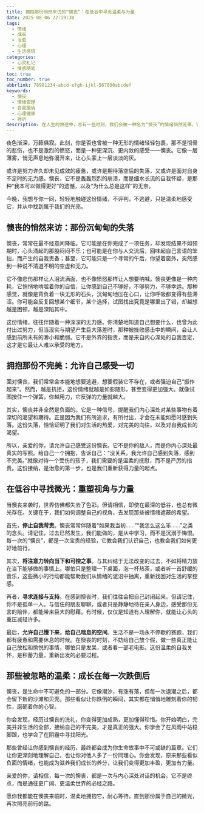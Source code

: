 ```yaml
---
title: 拥抱那份悄然来访的“懊丧”：在低谷中寻觅温柔与力量
date: 2025-08-06 22:19:30
tags:
  - 情绪
  - 成长
  - 治愈
  - 心理
  - 生活感悟
categories:
  - 心灵札记
  - 情感随笔
toc: true
toc_number: true
abbrlink: 78901234-abcd-efgh-ijkl-567890abcdef
keywords:
  - 懊丧
  - 情绪管理
  - 自我接纳
  - 心理健康
  - 挫折
description: 在人生的旅途中，总有一些时刻，我们会被一种名为“懊丧”的情绪悄然笼罩。它不是绝望，却带着一丝沉重；它不是悲伤，却让人心头蒙上阴影。这篇文章，将与你一同走近这份复杂的情绪，理解它，接纳它，并从中汲取温柔与前行的力量。
---
```


夜色渐深，万籁俱寂。此刻，你是否也曾被一种无形的情绪轻轻包裹，那不是彻骨的悲伤，也不是激烈的愤怒，而是一种更深沉、更内敛的感受——懊丧。它像一层薄雾，悄无声息地弥漫开来，让心头蒙上一层淡淡的灰。

或许是努力许久却未见成效的疲惫，或许是期待落空后的失落，又或许是面对自身不足时的无力感。懊丧，它不是轰轰烈烈的崩溃，而是细水长流的自我怀疑，是那种“我本可以做得更好”的遗憾，以及“为什么总是这样”的无奈。

今晚，我想与你一同，轻轻地触碰这份情绪，不评判，不逃避，只是温柔地感受它，并从中找到属于我们的光亮。

## 懊丧的悄然来访：那份沉甸甸的失落

懊丧，常常在最不经意间降临。它可能是在你完成了一项任务，却发现结果不如预期时，心头涌起的那股闷闷不乐；也可能是在你与人交流后，回味起自己言语的笨拙，而产生的自我责备；甚至，它可能只是一个寻常的午后，你望着窗外，突然感到一种说不清道不明的空虚和无力。

它不像悲伤那样让人泪流满面，也不像愤怒那样让人想要呐喊。懊丧更像是一种内耗，它悄悄地啃噬着你的自信，让你感到自己不够好，不够努力，不够幸运。那种感觉，就像是背负着一块无形的石头，沉甸甸地压在心口，让你呼吸都变得有些滞涩。你可能会反复回想某个细节，某个选择，试图找出究竟是哪里出了错，却越想越是困顿，越是深陷其中。

这份情绪，往往伴随着一种深深的无力感。你清楚地知道自己想要什么，也曾为此付出过努力，但当现实与期望产生巨大落差时，那种被挫败感击中的瞬间，会让人感到前所未有的渺小和脆弱。它不是外界的指责，而是来自内心深处的自我否定，这才是它最让人难以承受的地方。

## 拥抱那份不完美：允许自己感受一切

面对懊丧，我们常常会本能地想要逃避，想要假装它不存在，或者强迫自己“振作起来”。然而，越是抗拒，这份情绪就越是如影随形，甚至变得更加强大。就像试图按住一个弹簧，你越用力，它反弹的力量就越大。

其实，懊丧并非全然是负面的。它是一种信号，提醒我们内心深处对某些事物有着深切的渴望和期待。正是因为我们有所追求，有所付出，才会在未能如愿时感到失落。这份失落，恰恰证明了我们对生活的热爱，对完美的向往，以及对自我成长的渴望。

所以，亲爱的你，请允许自己感受这份懊丧。它不是你的敌人，而是你内心深处最真实的写照。给自己一个拥抱，告诉自己：“没关系，我允许自己感到失落，感到不完美。”就像对待一个受伤的孩子，我们需要的是温柔的抚慰，而不是严厉的指责。这份接纳，是治愈的第一步，也是我们重新获得力量的起点。

## 在低谷中寻找微光：重塑视角与力量

当懊丧来袭时，世界仿佛都失去了色彩。但请相信，即使在最深的低谷，也总有微光存在。关键在于，我们如何调整自己的视角，去发现那些被情绪遮蔽的希望。

首先，**停止自我苛责**。懊丧常常伴随着“如果我当初……”“我怎么这么笨……”之类的念头。请记住，过去已然发生，我们能做的，是从中学习，而不是沉溺于悔恨。每一次的“懊丧”，都是一次宝贵的经验，它教会我们认识自己，也教会我们如何更好地前行。

其次，**将注意力转向当下和可控之事**。与其纠结于无法改变的过去，不如将精力放在当下能够做的事情上。哪怕只是整理一下桌面，泡一杯热茶，或者听一首舒缓的音乐，这些微小的行动都能帮助我们从情绪的泥沼中抽离，重新找回对生活的掌控感。

再者，**寻求连接与支持**。在感到懊丧时，我们往往会把自己封闭起来。但请记住，你不是孤单一人。与信任的朋友聊聊，或者只是静静地待在亲人身边，感受那份无言的陪伴，都能带来巨大的慰藉。有时候，仅仅是知道有人理解你，就能让心头的重压减轻许多。

最后，**允许自己慢下来，给自己喘息的空间**。生活不是一场永不停歇的赛跑，我们都有疲惫和需要休息的时候。在懊丧的时刻，不妨给自己放个假，做一些真正能让自己放松和愉悦的事情，哪怕只是发呆，或者看一部老电影。这份温柔的自我关怀，是积蓄力量，重新出发的必要过程。

## 那些被忽略的温柔：成长在每一次跌倒后

懊丧，是生命中不可避免的一部分。它像潮汐，有涨有落，但每一次退潮之后，都会留下新的沙滩和贝壳。那些看似让你跌倒的瞬间，其实都在悄悄地雕刻着你的韧性，磨砺着你的心智。

你会发现，经历过懊丧的洗礼，你变得更加成熟，更加懂得珍惜。你开始明白，完美并非生活的全部，接纳自己的不完美，才是真正的强大。你学会了在风雨中站稳脚跟，也学会了在阴霾中寻找阳光。

那些曾经让你感到懊丧的经历，最终都会成为你生命故事中不可或缺的篇章。它们让你更深刻地理解自己，也让你对他人多了一份同理心。你会发现，原来那些看似负面的情绪，也能成为滋养我们成长的养分，让我们变得更加丰盈，更加有力量。

亲爱的你，请相信，每一次的懊丧，都是一次与内心深处对话的机会。它不是终点，而是通往更广阔、更温柔世界的必经之路。

愿你我都能在懊丧来临时，温柔地拥抱它，耐心等待，直到那份属于自己的微光，再次照亮前行的路。